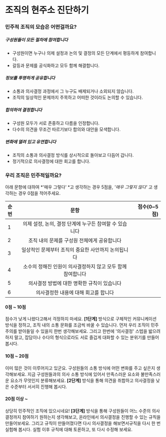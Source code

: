 # 조직의 현주소 진단하기

### 민주적 조직의 모습은 어떤걸까요?

##### 구성원들이 모든 절차에 참여합니다
* 구성원이면 누구나 의제 설정과 논의 및 결정의 모든 단계에서 평등하게 참여합니다. 
* 갈등과 문제를 공식화하고 모두 함께 해결합니다.

##### 정보를 투명하게 공유합니다
* 소통과 의사결정 과정에서 그 누구도 배제되거나 소외되지 않습니다.
* 조직의 일상적인 문제까지 주목하고 어떠한 것이라도 논의할 수 있습니다. 

##### 합의하여 결정합니다
* 구성원 모두가 서로 존중하고 다름을 인정합니다.
* 다수의 의견을 무조건 따르기보다 합의와 대안을 모색합니다. 

##### 변화에 열려 있고 유연합니다
* 조직의 소통과 의사결정 방식를 상시적으로 돌아보고 다듬어 갑니다.
* 정기적으로 의사결정에 대한 회고를 합니다.


### 우리 조직은 민주적일까요?
아래 문항에 대하여 *'매우 그렇다' *고 생각하는 경우 5점을,
*'매우 그렇지 않다'* 고 생각하는 경우 0점을 적어주세요.

| 순번 | 문항                     | 점수(0~5점)  |
| :- | :---------------------: |----------: |
| 1  | 의제 설정, 논의, 결정 단계에 누구든 참여할 수 있습니다||
| 2  | 조직 내의 문제를 구성원 전체에게 공유합니다||
| 3  | 일상적인 문제부터 조직의 중요한 사안까지 논의됩니다||
| 4  | 소수의 정해진 인원이 의사결정하지 않고 모두 함께 참여합니다 ||
| 5  | 의사결정 방법에 대한 명확한 규칙이 있습니다 ||
| 6  | 의사결정한 내용에 대해 회고를 합니다 ||


#### 0점 ~ 10점 

점수가 낮게 나왔다고해서 걱정하지 마세요. **[1단계]** 방식으로 구체적인 커뮤니케이션 방식을 정하고, 조직 내의 소통 문화를 조금씩 바꿀 수 있습니다. 먼저 우리 조직이 민주주의를 받아들일 수 있을지 한번 생각해보세요. 그리고 한번에 '의사결정' 스텝을 밟으려 하지 말고, 잡담이나 수다의 형식으로라도 서로 즐겁게 대화할 수 있는 분위기를 만들어 봅시다.


#### 10점 ~ 20점

이미 많은 것이 이루어지고 있군요. 구성원들의 소통 방식에 어떤 변화를 주고 싶은지 생각해보세요. 지금 구성원들과의 의사 소통 방식에 있어서 만족스러운 요소와 불만족스러운 요소가 무엇인지 분류해보세요. **[2단계]** 방식을 통해 의견을 취합하고 의사결정을 낮은 수준부터 서서히 진행해 봅시다.

#### 20점 이상 ~

상당히 민주적인 조직에 있으시네요! **[3단계]** 방식을 통해 구성원들이 어느 수준의 의사결정까지 참여하기 원하는지 생각해보고, 온라인에서 의사결정을 진행할 수 있는 규칙을 만들어보세요. 그리고 규칙이 만들어졌다면 다시 의사결정을 해보면서규칙을 다시 한 번 실험해 봅시다. 실험 이후 규칙에 대해 토론하고, 또 다시 수정해 보세요.